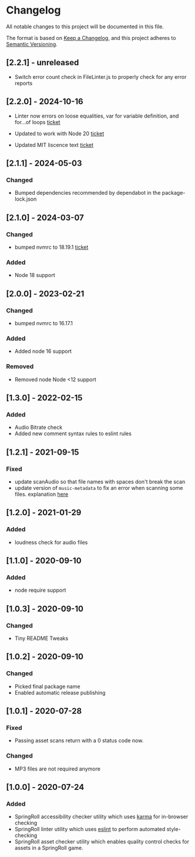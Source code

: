# Changelog
All notable changes to this project will be documented in this file.

The format is based on [Keep a Changelog](https://keepachangelog.com/en/1.0.0/),
and this project adheres to [Semantic Versioning](https://semver.org/spec/v2.0.0.html).

## [2.2.1] - unreleased

- Switch error count check in FileLinter.js to properly check for any error reports

## [2.2.0] - 2024-10-16
- Linter now errors on loose equalities, var for variable definition, and for...of loops [ticket](https://www.pivotaltracker.com/story/show/188211631)

- Updated to work with Node 20 [ticket](https://www.pivotaltracker.com/story/show/188228334)

- Updated MIT liscence text [ticket](https://www.pivotaltracker.com/story/show/188078323)

## [2.1.1] - 2024-05-03

### Changed
- Bumped dependencies recommended by dependabot in the package-lock.json

## [2.1.0] - 2024-03-07

### Changed

- bumped nvmrc to 18.19.1 [ticket](https://www.pivotaltracker.com/story/show/186235180)

### Added

- Node 18 support


## [2.0.0] - 2023-02-21

### Changed

- bumped nvmrc to 16.17.1

### Added

- Added node 16 support

### Removed

 - Removed node Node <12 support 

 ## [1.3.0] - 2022-02-15

### Added

- Audio Bitrate check
- Added new comment syntax rules to eslint rules

## [1.2.1] - 2021-09-15

### Fixed

- update scanAudio so that file names with spaces don't break the scan
- update version of `music-metadata` to fix an error when scanning some files. explanation [here](https://github.com/Borewit/music-metadata/issues/856)


## [1.2.0] - 2021-01-29

### Added

- loudness check for audio files

## [1.1.0] - 2020-09-10
### Added

- node require support

## [1.0.3] - 2020-09-10

### Changed

- Tiny README Tweaks

## [1.0.2] - 2020-09-10

### Changed

- Picked final package name
- Enabled automatic release publishing

## [1.0.1] - 2020-07-28

### Fixed

- Passing asset scans return with a 0 status code now.

### Changed

- MP3 files are not required anymore

## [1.0.0] - 2020-07-24

### Added

- SpringRoll accessibility checker utility which uses [karma](https://karma-runner.github.io/4.0/index.html)
  for in-browser checking
- SpringRoll linter utility which uses [eslint](https://eslint.org/) to perform automated style-checking
- SpringRoll asset checker utility which enables quality control checks for assets in a SpringRoll game.
